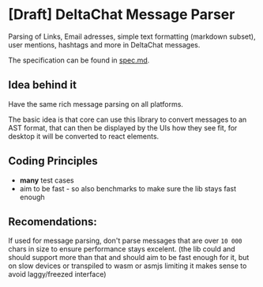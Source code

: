 # [Draft] DeltaChat Message Parser

Parsing of Links, Email adresses, simple text formatting (markdown subset), user mentions, hashtags and more in DeltaChat messages.

The specification can be found in [spec.md](./spec.md).

## Idea behind it

Have the same rich message parsing on all platforms.

The basic idea is that core can use this library to convert messages to an AST format,
that can then be displayed by the UIs how they see fit, for desktop it will be converted to react elements.

## Coding Principles

- **many** test cases
- aim to be fast - so also benchmarks to make sure the lib stays fast enough

## Recomendations:

If used for message parsing, don't parse messages that are over `10 000` chars in size to ensure performance stays excelent. (the lib could and should support more than that and should aim to be fast enough for it, but on slow devices or transpiled to wasm or asmjs limiting it makes sense to avoid laggy/freezed interface)

